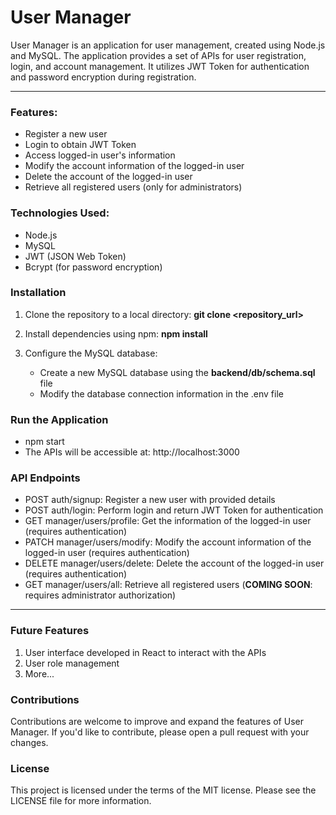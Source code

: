 # User Manager

User Manager is an application for user management, created using Node.js and MySQL. The application provides a set of APIs for user registration, login, and account management. It utilizes JWT Token for authentication and password encryption during registration.

***

### Features:

* Register a new user
* Login to obtain JWT Token
* Access logged-in user's information
* Modify the account information of the logged-in user
* Delete the account of the logged-in user
* Retrieve all registered users (only for administrators)

### Technologies Used:
* Node.js
* MySQL
* JWT (JSON Web Token)
* Bcrypt (for password encryption)

### Installation

1. Clone the repository to a local directory: __git clone <repository_url>__

2. Install dependencies using npm: __npm install__

3. Configure the MySQL database:
   * Create a new MySQL database using the __backend/db/schema.sql__ file
   * Modify the database connection information in the .env file

### Run the Application
* npm start
* The APIs will be accessible at: http://localhost:3000

### API Endpoints
* POST auth/signup: Register a new user with provided details
* POST auth/login: Perform login and return JWT Token for authentication
* GET manager/users/profile: Get the information of the logged-in user (requires authentication)
* PATCH manager/users/modify: Modify the account information of the logged-in user (requires authentication)
* DELETE manager/users/delete: Delete the account of the logged-in user (requires authentication)
* GET manager/users/all: Retrieve all registered users (__COMING SOON__: requires administrator authorization)

***

### Future Features

1. User interface developed in React to interact with the APIs
2. User role management
3. More...

### Contributions

Contributions are welcome to improve and expand the features of User Manager. If you'd like to contribute, please open a pull request with your changes.

### License

This project is licensed under the terms of the MIT license. Please see the LICENSE file for more information.